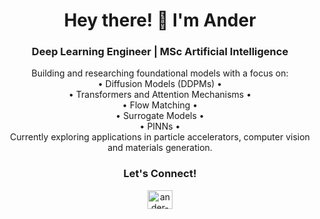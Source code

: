 <h1 align="center">Hey there! 👋 I'm Ander</h1>

<h3 align="center">Deep Learning Engineer | MSc Artificial Intelligence</h3>

<p align="center">
  Building and researching foundational models with a focus on:<br>
  • Diffusion Models (DDPMs) •<br> 
  • Transformers and Attention Mechanisms •<br> 
  • Flow Matching •<br>
  • Surrogate Models •<br>
  • PINNs •<br>
  Currently exploring applications in particle accelerators, computer vision and materials generation.
</p>

<h3 align="center">Let's Connect!</h3>
<p align="center">
  <a href="https://www.linkedin.com/in/anderdorado" target="blank">
    <img align="center" src="https://raw.githubusercontent.com/rahuldkjain/github-profile-readme-generator/master/src/images/icons/Social/linked-in-alt.svg" alt="ander-dorado" height="30" width="40" />
  </a>
</p>
